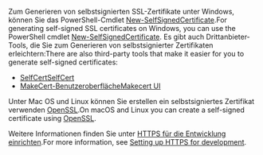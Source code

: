 <span data-ttu-id="de2c5-101">Zum Generieren von selbstsignierten SSL-Zertifikate unter Windows, können Sie das PowerShell-Cmdlet [New-SelfSignedCertificate](https://technet.microsoft.com/itpro/powershell/windows/pki/new-selfsignedcertificate).</span><span class="sxs-lookup"><span data-stu-id="de2c5-101">For generating self-signed SSL certificates on Windows, you can use the PowerShell cmdlet [New-SelfSignedCertificate](https://technet.microsoft.com/itpro/powershell/windows/pki/new-selfsignedcertificate).</span></span> <span data-ttu-id="de2c5-102">Es gibt auch Drittanbieter-Tools, die Sie zum Generieren von selbstsignierter Zertifikaten erleichtern:</span><span class="sxs-lookup"><span data-stu-id="de2c5-102">There are also third-party tools that make it easier for you to generate self-signed certificates:</span></span>

* [<span data-ttu-id="de2c5-103">SelfCert</span><span class="sxs-lookup"><span data-stu-id="de2c5-103">SelfCert</span></span>](https://www.pluralsight.com/blog/software-development/selfcert-create-a-self-signed-certificate-interactively-gui-or-programmatically-in-net)
* [<span data-ttu-id="de2c5-104">MakeCert-Benutzeroberfläche</span><span class="sxs-lookup"><span data-stu-id="de2c5-104">Makecert UI</span></span>](http://makecertui.codeplex.com/)

<span data-ttu-id="de2c5-105">Unter Mac OS und Linux können Sie erstellen ein selbstsigniertes Zertifikat verwenden [OpenSSL](https://www.openssl.org/).</span><span class="sxs-lookup"><span data-stu-id="de2c5-105">On macOS and Linux you can create a self-signed certificate using [OpenSSL](https://www.openssl.org/).</span></span>

<span data-ttu-id="de2c5-106">Weitere Informationen finden Sie unter [HTTPS für die Entwicklung einrichten](xref:security/https).</span><span class="sxs-lookup"><span data-stu-id="de2c5-106">For more information, see [Setting up HTTPS for development](xref:security/https).</span></span>
